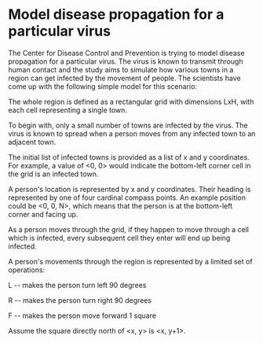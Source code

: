 # **Model disease propagation for a particular virus**

The Center for Disease Control and Prevention is trying to model disease propagation for a particular virus. The virus is known to transmit through human contact and the study aims to simulate how various towns in a region can get infected by the movement of people. The scientists have come up with the following simple model for this scenario:


The whole region is defined as a rectangular grid with dimensions LxH, with each cell representing a single town. 

To begin with, only a small number of towns are infected by the virus. The virus is known to spread when a person moves from any infected town to an adjacent town.

The initial list of infected towns is provided as a list of x and y coordinates. For example, a value of <0, 0> would indicate the bottom-left corner cell in the grid is an infected town.


A person's location is represented by x and y coordinates. Their heading is represented by one of four cardinal compass points. An example position could be <0, 0, N>, which means that the person is at the bottom-left corner and facing up. 

As a person moves through the grid, if they happen to move through a cell which is infected, every subsequent cell they enter will end up being infected. 

A person's movements through the region is represented by a limited set of operations: 

L -- makes the person turn left 90 degrees

R -- makes the person turn right 90 degrees

F -- makes the person move forward 1 square


Assume the square directly north of <x, y> is <x, y+1>.
